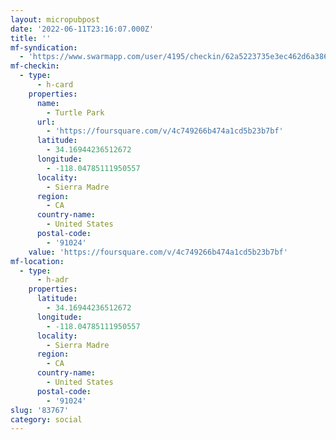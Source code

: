 ```yaml
---
layout: micropubpost
date: '2022-06-11T23:16:07.000Z'
title: ''
mf-syndication:
  - 'https://www.swarmapp.com/user/4195/checkin/62a5223735e3ec462d6a3863'
mf-checkin:
  - type:
      - h-card
    properties:
      name:
        - Turtle Park
      url:
        - 'https://foursquare.com/v/4c749266b474a1cd5b23b7bf'
      latitude:
        - 34.16944236512672
      longitude:
        - -118.04785111950557
      locality:
        - Sierra Madre
      region:
        - CA
      country-name:
        - United States
      postal-code:
        - '91024'
    value: 'https://foursquare.com/v/4c749266b474a1cd5b23b7bf'
mf-location:
  - type:
      - h-adr
    properties:
      latitude:
        - 34.16944236512672
      longitude:
        - -118.04785111950557
      locality:
        - Sierra Madre
      region:
        - CA
      country-name:
        - United States
      postal-code:
        - '91024'
slug: '83767'
category: social
---
```

